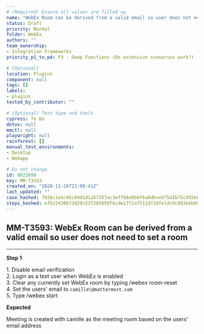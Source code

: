 ```yaml
---
# (Required) Ensure all values are filled up
name: "WebEx Room can be derived from a valid email so user does not need to set a room"
status: Draft
priority: Normal
folder: WebEx
authors: ""
team_ownership: 
- Integration Frameworks
priority_p1_to_p4: P3 - Deep Functions (Do extensive scenarios work?)

# (Optional)
location: Plugins
component: null
tags: []
labels: 
- plugins
tested_by_contributor: ""

# (Optional) Test type and tools
cypress: To Do
detox: null
mmctl: null
playwright: null
rainforest: []
manual_test_environments:
- Desktop
- Webapp

# Do not change
id: 8022898
key: MM-T3593
created_on: "2020-11-26T21:08:41Z"
last_updated: ""
case_hashed: 7026c1ebc95c84d1d1a57353ac3eff68a9b8f6a8dbceb75d1b75c455b637c229d1e685f4f0639cfe846c977d8a5792ac
steps_hashed: ef5c5430b73d29c53f285659f6cde17f2af511d73dfe1dc9c983e6b00ac204b69662564adbbea65317b7389bee15c9f3
---
```


<!-- (Auto-generated) Based on frontmatter's "key" and "name" -->

## MM-T3593: WebEx Room can be derived from a valid email so user does not need to set a room

---

**Step 1**

1\. Disable email verification\
2\. Login as a test user when WebEx is enabled\
3\. Clear any currently set WebEx room by typing /webex room-reset\
4\. Set the users' email to `camille\@mattermost.com`\
5\. Type /webex start

**Expected**

Meeting is created with camille as the meeting room based on the users' email address
